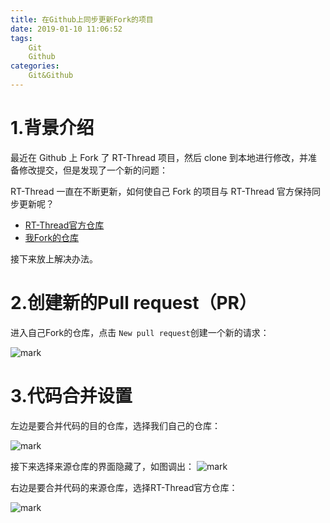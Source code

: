 ```yaml
---
title: 在Github上同步更新Fork的项目
date: 2019-01-10 11:06:52
tags:
    Git
    Github
categories:
    Git&Github
---
```


# 1.背景介绍
最近在 Github 上 Fork 了 RT-Thread 项目，然后 clone 到本地进行修改，并准备修改提交，但是发现了一个新的问题：

RT-Thread 一直在不断更新，如何使自己 Fork 的项目与 RT-Thread 官方保持同步更新呢？

- [RT-Thread官方仓库](https://github.com/RT-Thread/rt-thread)
- [我Fork的仓库](https://github.com/Mculover666/rt-thread)

接下来放上解决办法。

# 2.创建新的Pull request（PR）

进入自己Fork的仓库，点击 `New pull request`创建一个新的请求：

![mark](http://mculover666.cn/image/20190825/kDWaaTbyL8l9.png?imageslim)

# 3.代码合并设置
左边是要合并代码的目的仓库，选择我们自己的仓库：

![mark](http://mculover666.cn/image/20190825/SR0iMLPhyhF3.png?imageslim)

接下来选择来源仓库的界面隐藏了，如图调出：
![mark](http://mculover666.cn/image/20190825/O9VDRHD7O9s8.png?imageslim)

右边是要合并代码的来源仓库，选择RT-Thread官方仓库：

![mark](http://mculover666.cn/image/20190825/I3tjwj4ERN5y.png?imageslim)




